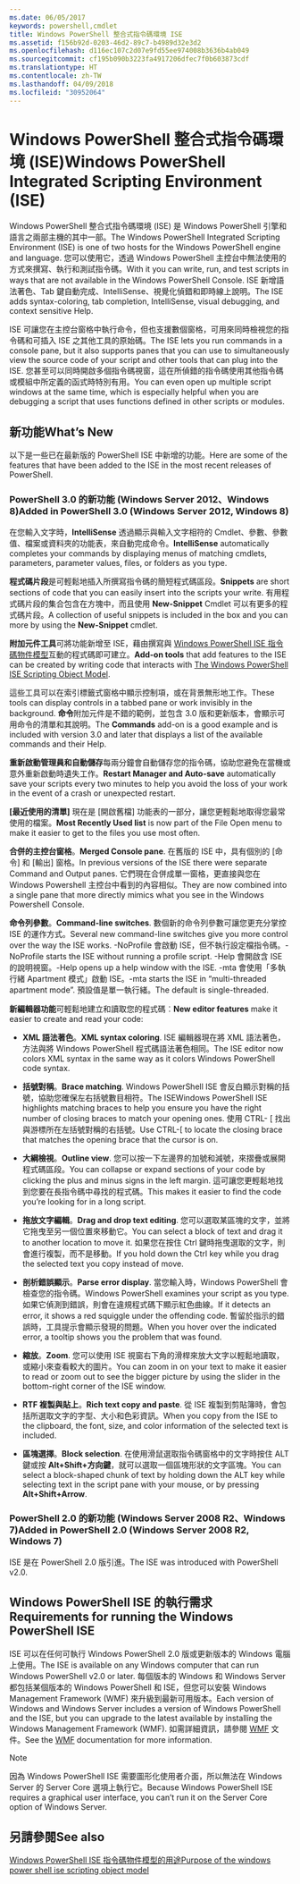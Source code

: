 ```yaml
---
ms.date: 06/05/2017
keywords: powershell,cmdlet
title: Windows PowerShell 整合式指令碼環境 ISE
ms.assetid: f156b92d-0203-46d2-89c7-b4989d32e3d2
ms.openlocfilehash: d116ec107c2d07e9fd55ee974008b3636b4ab049
ms.sourcegitcommit: cf195b090b3223fa4917206dfec7f0b603873cdf
ms.translationtype: HT
ms.contentlocale: zh-TW
ms.lasthandoff: 04/09/2018
ms.locfileid: "30952064"
---
```

# <a name="windows-powershell-integrated-scripting-environment-ise"></a><span data-ttu-id="776e0-103">Windows PowerShell 整合式指令碼環境 (ISE)</span><span class="sxs-lookup"><span data-stu-id="776e0-103">Windows PowerShell Integrated Scripting Environment (ISE)</span></span>

<span data-ttu-id="776e0-104">Windows PowerShell 整合式指令碼環境 (ISE) 是 Windows PowerShell 引擎和語言之兩部主機的其中一部。</span><span class="sxs-lookup"><span data-stu-id="776e0-104">The Windows PowerShell Integrated Scripting Environment (ISE) is one of two hosts for the Windows PowerShell engine and language.</span></span> <span data-ttu-id="776e0-105">您可以使用它，透過 Windows PowerShell 主控台中無法使用的方式來撰寫、執行和測試指令碼。</span><span class="sxs-lookup"><span data-stu-id="776e0-105">With it you can write, run, and test scripts in ways that are not available in the Windows PowerShell Console.</span></span> <span data-ttu-id="776e0-106">ISE 新增語法著色、Tab 鍵自動完成、IntelliSense、視覺化偵錯和即時線上說明。</span><span class="sxs-lookup"><span data-stu-id="776e0-106">The ISE adds syntax-coloring, tab completion, IntelliSense, visual debugging, and context sensitive Help.</span></span>

<span data-ttu-id="776e0-107">ISE 可讓您在主控台窗格中執行命令，但也支援數個窗格，可用來同時檢視您的指令碼和可插入 ISE 之其他工具的原始碼。</span><span class="sxs-lookup"><span data-stu-id="776e0-107">The ISE lets you run commands in a console pane, but it also supports panes that you can use to simultaneously view the source code of your script and other tools that can plug into the ISE.</span></span> <span data-ttu-id="776e0-108">您甚至可以同時開啟多個指令碼視窗，這在所偵錯的指令碼使用其他指令碼或模組中所定義的函式時特別有用。</span><span class="sxs-lookup"><span data-stu-id="776e0-108">You can even open up multiple script windows at the same time, which is especially helpful when you are debugging a script that uses functions defined in other scripts or modules.</span></span>

## <a name="whats-new"></a><span data-ttu-id="776e0-109">新功能</span><span class="sxs-lookup"><span data-stu-id="776e0-109">What’s New</span></span>

<span data-ttu-id="776e0-110">以下是一些已在最新版的 PowerShell ISE 中新增的功能。</span><span class="sxs-lookup"><span data-stu-id="776e0-110">Here are some of the features that have been added to the ISE in the most recent releases of PowerShell.</span></span>

### <a name="added-in-powershell-30-windows-server-2012-windows-8"></a><span data-ttu-id="776e0-111">PowerShell 3.0 的新功能 (Windows Server 2012、Windows 8)</span><span class="sxs-lookup"><span data-stu-id="776e0-111">Added in PowerShell 3.0 (Windows Server 2012, Windows 8)</span></span>

<span data-ttu-id="776e0-112">在您輸入文字時，**IntelliSense** 透過顯示與輸入文字相符的 Cmdlet、參數、參數值、檔案或資料夾的功能表，來自動完成命令。</span><span class="sxs-lookup"><span data-stu-id="776e0-112">**IntelliSense** automatically completes your commands by displaying menus of matching cmdlets, parameters, parameter values, files, or folders as you type.</span></span>

<span data-ttu-id="776e0-113">**程式碼片段**是可輕鬆地插入所撰寫指令碼的簡短程式碼區段。</span><span class="sxs-lookup"><span data-stu-id="776e0-113">**Snippets** are short sections of code that you can easily insert into the scripts your write.</span></span> <span data-ttu-id="776e0-114">有用程式碼片段的集合包含在方塊中，而且使用 **New-Snippet** Cmdlet 可以有更多的程式碼片段。</span><span class="sxs-lookup"><span data-stu-id="776e0-114">A collection of useful snippets is included in the box and you can more by using the **New-Snippet** cmdlet.</span></span>

<span data-ttu-id="776e0-115">**附加元件工具**可將功能新增至 ISE，藉由撰寫與 [Windows PowerShell ISE 指令碼物件模型](../../core-powershell/ise/The-ISE-Object-Model-Hierarchy.md)互動的程式碼即可建立。</span><span class="sxs-lookup"><span data-stu-id="776e0-115">**Add-on tools** that add features to the ISE can be created by writing code that interacts with [The Windows PowerShell ISE Scripting Object Model](../../core-powershell/ise/The-ISE-Object-Model-Hierarchy.md).</span></span>

<span data-ttu-id="776e0-116">這些工具可以在索引標籤式窗格中顯示控制項，或在背景無形地工作。</span><span class="sxs-lookup"><span data-stu-id="776e0-116">These tools can display controls in a tabbed pane or work invisibly in the background.</span></span> <span data-ttu-id="776e0-117">**命令**附加元件是不錯的範例，並包含 3.0 版和更新版本，會顯示可用命令的清單和其說明。</span><span class="sxs-lookup"><span data-stu-id="776e0-117">The **Commands** add-on is a good example and is included with version 3.0 and later that displays a list of the available commands and their Help.</span></span>

<span data-ttu-id="776e0-118">**重新啟動管理員和自動儲存**每兩分鐘會自動儲存您的指令碼，協助您避免在當機或意外重新啟動時遺失工作。</span><span class="sxs-lookup"><span data-stu-id="776e0-118">**Restart Manager and Auto-save** automatically save your scripts every two minutes to help you avoid the loss of your work in the event of a crash or unexpected restart.</span></span>

<span data-ttu-id="776e0-119">**[最近使用的清單]** 現在是 [開啟舊檔] 功能表的一部分，讓您更輕鬆地取得您最常使用的檔案。</span><span class="sxs-lookup"><span data-stu-id="776e0-119">**Most Recently Used list** is now part of the File Open menu to make it easier to get to the files you use most often.</span></span>

<span data-ttu-id="776e0-120">**合併的主控台窗格**。</span><span class="sxs-lookup"><span data-stu-id="776e0-120">**Merged Console pane**.</span></span> <span data-ttu-id="776e0-121">在舊版的 ISE 中，具有個別的 [命令] 和 [輸出] 窗格。</span><span class="sxs-lookup"><span data-stu-id="776e0-121">In previous versions of the ISE there were separate Command and Output panes.</span></span> <span data-ttu-id="776e0-122">它們現在合併成單一窗格，更直接與您在 Windows Powershell 主控台中看到的內容相似。</span><span class="sxs-lookup"><span data-stu-id="776e0-122">They are now combined into a single pane that more directly mimics what you see in the Windows Powershell Console.</span></span>

<span data-ttu-id="776e0-123">**命令列參數**。</span><span class="sxs-lookup"><span data-stu-id="776e0-123">**Command-line switches**.</span></span> <span data-ttu-id="776e0-124">數個新的命令列參數可讓您更充分掌控 ISE 的運作方式。</span><span class="sxs-lookup"><span data-stu-id="776e0-124">Several new command-line switches give you more control over the way the ISE works.</span></span> <span data-ttu-id="776e0-125">-NoProfile 會啟動 ISE，但不執行設定檔指令碼。</span><span class="sxs-lookup"><span data-stu-id="776e0-125">-NoProfile starts the ISE without running a profile script.</span></span> <span data-ttu-id="776e0-126">-Help 會開啟含 ISE 的說明視窗。</span><span class="sxs-lookup"><span data-stu-id="776e0-126">-Help opens up a help window with the ISE.</span></span> <span data-ttu-id="776e0-127">-mta 會使用「多執行緒 Apartment 模式」啟動 ISE。</span><span class="sxs-lookup"><span data-stu-id="776e0-127">-mta starts the ISE in “multi-threaded apartment mode”.</span></span> <span data-ttu-id="776e0-128">預設值是單一執行緒。</span><span class="sxs-lookup"><span data-stu-id="776e0-128">The default is single-threaded.</span></span>

<span data-ttu-id="776e0-129">**新編輯器功能**可輕鬆地建立和讀取您的程式碼︰</span><span class="sxs-lookup"><span data-stu-id="776e0-129">**New editor features** make it easier to create and read your code:</span></span>

- <span data-ttu-id="776e0-130">**XML 語法著色**。</span><span class="sxs-lookup"><span data-stu-id="776e0-130">**XML syntax coloring**.</span></span> <span data-ttu-id="776e0-131">ISE 編輯器現在將 XML 語法著色，方法與將 Windows PowerShell 程式碼語法著色相同。</span><span class="sxs-lookup"><span data-stu-id="776e0-131">The ISE editor now colors XML syntax in the same way as it colors Windows PowerShell code syntax.</span></span>

- <span data-ttu-id="776e0-132">**括號對稱**。</span><span class="sxs-lookup"><span data-stu-id="776e0-132">**Brace matching**.</span></span> <span data-ttu-id="776e0-133">Windows PowerShell ISE 會反白顯示對稱的括號，協助您確保左右括號數目相符。</span><span class="sxs-lookup"><span data-stu-id="776e0-133">The ISEWindows PowerShell ISE highlights matching braces to help you ensure you have the right number of closing braces to match your opening ones.</span></span> <span data-ttu-id="776e0-134">使用 CTRL- \[ 找出與游標所在左括號對稱的右括號。</span><span class="sxs-lookup"><span data-stu-id="776e0-134">Use CTRL-\[ to locate the closing brace that matches the opening brace that the cursor is on.</span></span>

- <span data-ttu-id="776e0-135">**大綱檢視**。</span><span class="sxs-lookup"><span data-stu-id="776e0-135">**Outline view**.</span></span> <span data-ttu-id="776e0-136">您可以按一下左邊界的加號和減號，來摺疊或展開程式碼區段。</span><span class="sxs-lookup"><span data-stu-id="776e0-136">You can collapse or expand sections of your code by clicking the plus and minus signs in the left margin.</span></span> <span data-ttu-id="776e0-137">這可讓您更輕鬆地找到您要在長指令碼中尋找的程式碼。</span><span class="sxs-lookup"><span data-stu-id="776e0-137">This makes it easier to find the code you’re looking for in a long script.</span></span>

- <span data-ttu-id="776e0-138">**拖放文字編輯**。</span><span class="sxs-lookup"><span data-stu-id="776e0-138">**Drag and drop text editing**.</span></span> <span data-ttu-id="776e0-139">您可以選取某區塊的文字，並將它拖曳至另一個位置來移動它。</span><span class="sxs-lookup"><span data-stu-id="776e0-139">You can select a block of text and drag it to another location to move it.</span></span> <span data-ttu-id="776e0-140">如果您在按住 Ctrl 鍵時拖曳選取的文字，則會進行複製，而不是移動。</span><span class="sxs-lookup"><span data-stu-id="776e0-140">If you hold down the Ctrl key while you drag the selected text you copy instead of move.</span></span>

- <span data-ttu-id="776e0-141">**剖析錯誤顯示**。</span><span class="sxs-lookup"><span data-stu-id="776e0-141">**Parse error display**.</span></span> <span data-ttu-id="776e0-142">當您輸入時，Windows PowerShell 會檢查您的指令碼。</span><span class="sxs-lookup"><span data-stu-id="776e0-142">Windows PowerShell examines your script as you type.</span></span> <span data-ttu-id="776e0-143">如果它偵測到錯誤，則會在違規程式碼下顯示紅色曲線。</span><span class="sxs-lookup"><span data-stu-id="776e0-143">If it detects an error, it shows a red squiggle under the offending code.</span></span> <span data-ttu-id="776e0-144">暫留於指示的錯誤時，工具提示會顯示發現的問題。</span><span class="sxs-lookup"><span data-stu-id="776e0-144">When you hover over the indicated error, a tooltip shows you the problem that was found.</span></span>

- <span data-ttu-id="776e0-145">**縮放**。</span><span class="sxs-lookup"><span data-stu-id="776e0-145">**Zoom**.</span></span> <span data-ttu-id="776e0-146">您可以使用 ISE 視窗右下角的滑桿來放大文字以輕鬆地讀取，或縮小來查看較大的圖片。</span><span class="sxs-lookup"><span data-stu-id="776e0-146">You can zoom in on your text to make it easier to read or zoom out to see the bigger picture by using the slider in the bottom-right corner of the ISE window.</span></span>

- <span data-ttu-id="776e0-147">**RTF 複製與貼上**。</span><span class="sxs-lookup"><span data-stu-id="776e0-147">**Rich text copy and paste**.</span></span> <span data-ttu-id="776e0-148">從 ISE 複製到剪貼簿時，會包括所選取文字的字型、大小和色彩資訊。</span><span class="sxs-lookup"><span data-stu-id="776e0-148">When you copy from the ISE to the clipboard, the font, size, and color information of the selected text is included.</span></span>

- <span data-ttu-id="776e0-149">**區塊選擇**。</span><span class="sxs-lookup"><span data-stu-id="776e0-149">**Block selection**.</span></span> <span data-ttu-id="776e0-150">在使用滑鼠選取指令碼窗格中的文字時按住 ALT 鍵或按 **Alt+Shift+方向鍵**，就可以選取一個區塊形狀的文字區塊。</span><span class="sxs-lookup"><span data-stu-id="776e0-150">You can select a block-shaped chunk of text by holding down the ALT key while selecting text in the script pane with your mouse, or by pressing **Alt+Shift+Arrow**.</span></span>

### <a name="added-in-powershell-20-windows-server-2008-r2-windows-7"></a><span data-ttu-id="776e0-151">PowerShell 2.0 的新功能 (Windows Server 2008 R2、Windows 7)</span><span class="sxs-lookup"><span data-stu-id="776e0-151">Added in PowerShell 2.0 (Windows Server 2008 R2, Windows 7)</span></span>

<span data-ttu-id="776e0-152">ISE 是在 PowerShell 2.0 版引進。</span><span class="sxs-lookup"><span data-stu-id="776e0-152">The ISE was introduced with PowerShell v2.0.</span></span>

## <a name="requirements-for-running-the-windows-powershell-ise"></a><span data-ttu-id="776e0-153">Windows PowerShell ISE 的執行需求</span><span class="sxs-lookup"><span data-stu-id="776e0-153">Requirements for running the Windows PowerShell ISE</span></span>

<span data-ttu-id="776e0-154">ISE 可以在任何可執行 Windows PowerShell 2.0 版或更新版本的 Windows 電腦上使用。</span><span class="sxs-lookup"><span data-stu-id="776e0-154">The ISE is available on any Windows computer that can run Windows PowerShell v2.0 or later.</span></span> <span data-ttu-id="776e0-155">每個版本的 Windows 和 Windows Server 都包括某個版本的 Windows PowerShell 和 ISE，但您可以安裝 Windows Management Framework (WMF) 來升級到最新可用版本。</span><span class="sxs-lookup"><span data-stu-id="776e0-155">Each version of Windows and Windows Server includes a version of Windows PowerShell and the ISE, but you can upgrade to the latest available by installing the Windows Management Framework (WMF).</span></span> <span data-ttu-id="776e0-156">如需詳細資訊，請參閱 [WMF](/powershell/wmf/readme) 文件。</span><span class="sxs-lookup"><span data-stu-id="776e0-156">See the [WMF](/powershell/wmf/readme) documentation for more information.</span></span>

> [!NOTE]
> <span data-ttu-id="776e0-157">因為 Windows PowerShell ISE 需要圖形化使用者介面，所以無法在 Windows Server 的 Server Core 選項上執行它。</span><span class="sxs-lookup"><span data-stu-id="776e0-157">Because Windows PowerShell ISE requires a graphical user interface, you can’t run it on the Server Core option of Windows Server.</span></span>

## <a name="see-also"></a><span data-ttu-id="776e0-158">另請參閱</span><span class="sxs-lookup"><span data-stu-id="776e0-158">See also</span></span>

[<span data-ttu-id="776e0-159">Windows PowerShell ISE 指令碼物件模型的用途</span><span class="sxs-lookup"><span data-stu-id="776e0-159">Purpose of the windows power shell ise scripting object model</span></span>](../../core-powershell/ise/Purpose-of-the-Windows-PowerShell-ISE-Scripting-Object-Model.md)